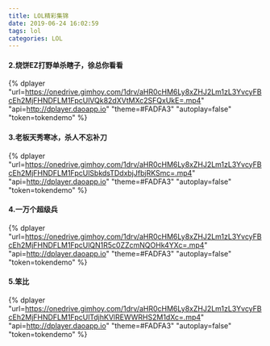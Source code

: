 ```yaml
---
title: LOL精彩集锦
date: 2019-06-24 16:02:59
tags: lol
categories: LOL
---
```


#### 2.烧饼EZ打野单杀瞎子，徐总你看看

{% dplayer "url=https://onedrive.gimhoy.com/1drv/aHR0cHM6Ly8xZHJ2Lm1zL3YvcyFBcEh2MjFHNDFLM1FpcUlVQk82dXVtMXc2SFQxUkE=.mp4" "api=http://dplayer.daoapp.io"  "theme=#FADFA3" "autoplay=false" "token=tokendemo" %}

#### 3.老板天秀寒冰，杀人不忘补刀

{% dplayer "url=https://onedrive.gimhoy.com/1drv/aHR0cHM6Ly8xZHJ2Lm1zL3YvcyFBcEh2MjFHNDFLM1FpcUlSbkdsTDdxbjJfbjRKSmc=.mp4" "api=http://dplayer.daoapp.io"  "theme=#FADFA3" "autoplay=false" "token=tokendemo" %}

#### 4.一万个超级兵

{% dplayer "url=https://onedrive.gimhoy.com/1drv/aHR0cHM6Ly8xZHJ2Lm1zL3YvcyFBcEh2MjFHNDFLM1FpcUlQN1R5c0ZZcmNQOHk4YXc=.mp4" "api=http://dplayer.daoapp.io"  "theme=#FADFA3" "autoplay=false" "token=tokendemo" %}

#### 5.笨比

{% dplayer "url=https://onedrive.gimhoy.com/1drv/aHR0cHM6Ly8xZHJ2Lm1zL3YvcyFBcEh2MjFHNDFLM1FpcUlTdjhKVlREWWRHS2M1dXc=.mp4" "api=http://dplayer.daoapp.io"  "theme=#FADFA3" "autoplay=false" "token=tokendemo" %}